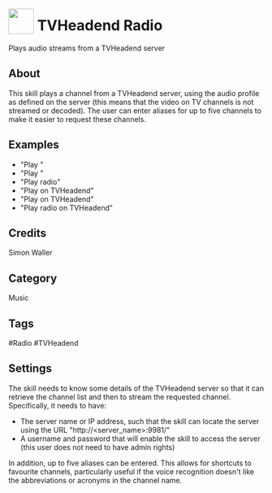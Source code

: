 # <img src='https://raw.githack.com/FortAwesome/Font-Awesome/master/svgs/solid/headphones.svg' card_color='#DB4E40' width='50' height='50' style='vertical-align:bottom'/> TVHeadend Radio
Plays audio streams from a TVHeadend server

## About
This skill plays a channel from a TVHeadend server, using the audio profile as defined on the server (this means that the video on TV channels is not streamed or decoded). The user can enter aliases for up to five channels to make it easier to request these channels.


## Examples
* "Play <radio channel>"
* "Play <channel alias>"
* "Play <radio channel> radio"
* "Play <radio channel> on TVHeadend"
* "Play <channel alias> on TVHeadend"
* "Play <radio channel> radio on TVHeadend"

## Credits
Simon Waller

## Category
Music

## Tags
#Radio
#TVHeadend


## Settings
The skill needs to know some details of the TVHeadend server so that it can retrieve the channel list and then to stream the requested channel. Specifically, it needs to have:
* The server name or IP address, such that the skill can locate the server using the URL "http://<server_name>:9981/"
* A username and password that will enable the skill to access the server (this user does not need to have admin rights)

In addition, up to five aliases can be entered. This allows for shortcuts to favourite channels, particularly useful if the voice recognition doesn't like the abbreviations or acronyms in the channel name.

